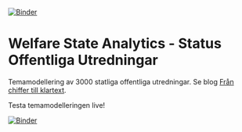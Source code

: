 [![Binder](https://mybinder.org/badge_logo.svg)](https://mybinder.org/v2/gh/welfare-state-analytics/westac_sou_binder/HEAD?filepath=%2Fnotebooks%2Fexplore.ipynb)
# Welfare State Analytics - Status Offentliga Utredningar

Temamodellering av 3000 statliga offentliga utredningar. Se blog [Från chiffer till klartext](http://pellesnickars.se/2021/02/fran-chiffer-till-klartext/).

Testa temamodelleringen live!

 [![Binder](https://mybinder.org/badge_logo.svg)](https://mybinder.org/v2/gh/welfare-state-analytics/westac_sou_binder/HEAD?filepath=%2Fnotebooks%2Fexplore.ipynb)

<!-- - https://mybinder.org/v2/gh/welfare-state-analytics/westac_sou_binder/HEAD?filepath=%2Fnotebooks%2F3_explore_topic_models.ipynb

- https://gesis.mybinder.org/binder/v2/gh/welfare-state-analytics/westac_sou_binder/c462fc2f1ae187cbbb66ee77edb1b7084848845c -->

